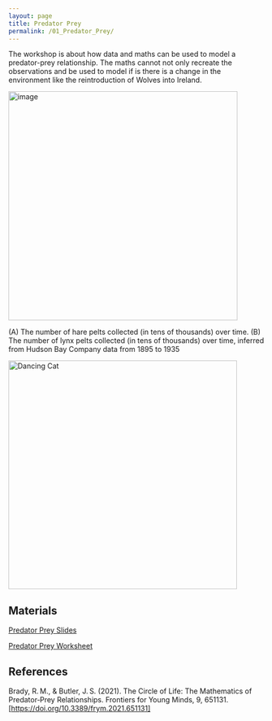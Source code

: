 ```yaml
---
layout: page
title: Predator Prey
permalink: /01_Predator_Prey/
---
```



The workshop is about how data and
maths can be used to model a
predator-prey relationship. The maths
cannot not only recreate the observations
and be used to model if is there is a change
in the environment like the reintroduction of
Wolves into Ireland.


<img width="451" alt="image" src="https://github.com/user-attachments/assets/e21ae451-688b-4cf9-9e83-954f8755988b" />

(A) The number of hare pelts collected (in tens of thousands) over time. (B) The number of lynx pelts collected (in tens of thousands) over time, inferred from Hudson Bay Company data from 1895 to 1935


<img src="Maths_in_the_Wild_Predator_Prey.gif" alt="Dancing Cat" width="450"/>

## Materials

[Predator Prey Slides](Maths_in_the_Wild_Predator_Prey.pptx)

[Predator Prey Worksheet](Maths_in_the_Wild_Predator_Prey_Worksheet.pdf)


## References

Brady, R. M., & Butler, J. S. (2021). The Circle of Life: The Mathematics of Predator‑Prey Relationships. Frontiers for Young Minds, 9, 651131. [https://doi.org/10.3389/frym.2021.651131]



